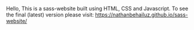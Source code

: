 Hello, This is a sass-website built using HTML, CSS and Javascript. To see the final (latest) version please visit: https://nathanbehailuz.github.io/sass-website/
